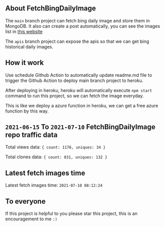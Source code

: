 ## About FetchBingDailyImage

The `main` branch project can fetch bing daily image and store them in MongoDB.
It also can create a post automatically, you can see the images list in [this website](https://oursalbum.netlify.app)

The `apis` branch project can expose the apis so that we can get bing historical daily images.

## How it work

Use schedule Github Action to automatically update readme.md file to trigger the Github Action to deploy main branch project to heroku.

After deploying in heroku, heroku will automatically execute `npm start` command to run this project, so we can fetch the image everyday.

This is like we deploy a azure function in heroku, we can get a free azure function by this way.

## `2021-06-15` To `2021-07-10` FetchBingDailyImage repo traffic data

Total views data: `{ count: 1176, uniques: 34 }`

Total clones data: `{ count: 831, uniques: 132 }`

## Latest fetch images time

Latest fetch images time: `2021-07-10 08:12:24`

## To everyone

If this project is helpful to you please star this project, this is an encouragement to me `:)`



